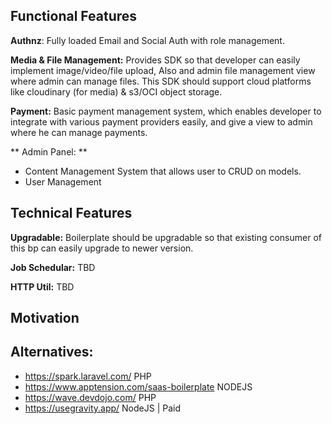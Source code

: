 ## Functional Features 

 **Authnz**:  Fully loaded Email and Social Auth with role management.
 
 **Media & File Management:** Provides SDK so that developer can easily implement image/video/file upload, Also and admin file management view where admin can manage files.  This SDK should support cloud platforms like cloudinary (for media) & s3/OCI object storage.
 
 **Payment:** Basic payment management system, which enables developer to integrate with various payment providers easily, and give a view to admin where he can manage payments.

 ** Admin Panel: **
   - Content Management System that allows user to CRUD on models.
   - User Management
 
 
 ## Technical Features 

**Upgradable:** Boilerplate should be upgradable so that existing consumer of this bp can easily upgrade to newer version.

**Job Schedular:** TBD

**HTTP Util:** TBD


 
 


## Motivation



## Alternatives: 
 - https://spark.laravel.com/ PHP
 - https://www.apptension.com/saas-boilerplate NODEJS
 - https://wave.devdojo.com/ PHP
 - https://usegravity.app/ NodeJS | Paid
